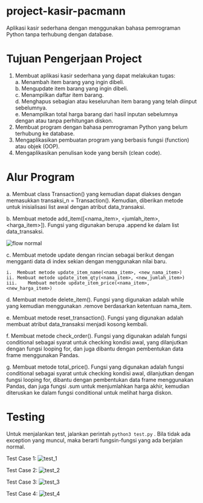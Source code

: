 # project-kasir-pacmann

Aplikasi kasir sederhana dengan menggunakan bahasa pemrograman Python tanpa terhubung dengan database.

# Tujuan Pengerjaan Project
1. Membuat aplikasi kasir sederhana yang dapat melakukan tugas:  
  a. Menambah item barang yang ingin dibeli.  
  b. Mengupdate item barang yang ingin dibeli.  
  c. Menampilkan daftar item barang.  
  d. Menghapus sebagian atau keseluruhan item barang yang telah diinput sebelumnya.  
  e. Menampilkan total harga barang dari hasil inputan sebelumnya dengan atau tanpa perhitungan diskon.  
2. Membuat program dengan bahasa pemrograman Python yang belum terhubung ke database.  
3. Mengaplikasikan pembuatan program yang berbasis fungsi (function) atau objek (OOP).
4. Mengaplikasikan penulisan kode yang bersih (clean code).

# Alur Program
a.	Membuat class Transaction() yang kemudian dapat diakses dengan memasukkan transaksi_n = Transaction(). Kemudian, diberikan metode untuk inisialisasi list awal dengan atribut data_transaksi.  

b.	Membuat metode add_item([<nama_item>, <jumlah_item>, <harga_item>]). Fungsi yang digunakan berupa .append ke dalam list data_transaksi.  

![flow normal](https://user-images.githubusercontent.com/45326615/218318706-1a8751f7-bd10-4d59-b6c7-66c719a41c33.jpg)

c.	Membuat metode update dengan rincian sebagai berikut dengan mengganti data di index sekian dengan menggunakan nilai baru.  

    i.	Membuat metode update_item_name(<nama_item>, <new_nama_item>)  
    ii.	Membuat metode update_item_qty(<nama_item>, <new_jumlah_item>)  
    iii.	Membuat metode update_item_price(<nama_item>, <new_harga_item>)

d.	Membuat metode delete_item(<nama item>). Fungsi yang digunakan adalah while yang kemudian menggunakan .remove berdasarkan ketentuan nama_item.  

e.	Membuat metode reset_transaction(). Fungsi yang digunakan adalah membuat atribut data_transaksi menjadi kosong kembali.  

 f.	Membuat metode check_order(). Fungsi yang digunakan adalah fungsi conditional sebagai syarat untuk checking kondisi awal, yang dilanjutkan dengan fungsi looping for, dan juga dibantu dengan pembentukan data frame menggunakan Pandas.  

 g.	Membuat metode total_price(). Fungsi yang digunakan adalah fungsi conditional sebagai syarat untuk checking kondisi awal, dilanjutkan dengan fungsi looping for, dibantu dengan pembentukan data frame menggunakan Pandas, dan juga fungsi .sum untuk menjumlahkan harga akhir, kemudian diteruskan ke dalam fungsi conditional untuk melihat harga diskon.  
 
# Testing
Untuk menjalankan test, jalankan perintah `python3 test.py` . Bila tidak ada exception yang muncul, maka berarti fungsin-fungsi yang ada berjalan normal.  
  
  Test Case 1:
  ![test_1](https://user-images.githubusercontent.com/45326615/218318378-49ae38af-8e68-475d-b4f2-c7bd668e61f9.png)
  
  Test Case 2:
  ![test_2](https://user-images.githubusercontent.com/45326615/218318412-ba8d7c0b-4de6-4460-8e09-e27d2ba85a9d.png)
  
  Test Case 3:
  ![test_3](https://user-images.githubusercontent.com/45326615/218318430-b7dc1bd6-1359-4e01-b403-8a74fdf5afc2.png)
  
  Test Case 4:
  ![test_4](https://user-images.githubusercontent.com/45326615/218318439-b37a54c3-e204-407b-98a8-8e5348d0cef3.png)


  
